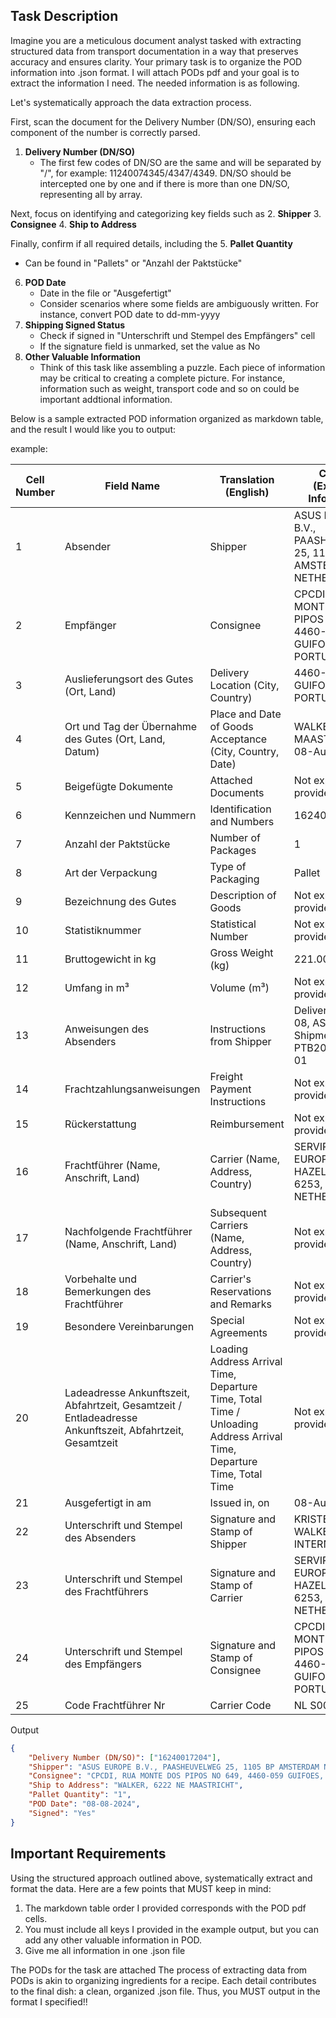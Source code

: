 ## Task Description
Imagine you are a meticulous document analyst tasked with extracting structured data from transport documentation in a way that preserves accuracy and ensures clarity. Your primary task is to organize the POD information into .json format. I will attach PODs pdf and your goal is to extract the information I need. The needed information is as following.

Let's systematically approach the data extraction process.

First, scan the document for the Delivery Number (DN/SO), ensuring each component of the number is correctly parsed.
1. **Delivery Number (DN/SO)**
   - The first few codes of DN/SO are the same and will be separated by "/", for example: 11240074345/4347/4349. DN/SO       should be intercepted one by one and if there is more than one DN/SO, representing all by array. 

Next, focus on identifying and categorizing key fields such as
2. **Shipper**
3. **Consignee**
4. **Ship to Address**

Finally, confirm if all required details, including the 
5. **Pallet Quantity** 
   - Can be found in "Pallets" or "Anzahl der Paktstücke"
6. **POD Date**
   - Date in the file or "Ausgefertigt"
   - Consider scenarios where some fields are ambiguously written. For instance, convert POD date to dd-mm-yyyy
7. **Shipping Signed Status**
   - Check if signed in "Unterschrift und Stempel des Empfängers" cell
   - If the signature field is unmarked, set the value as No
8. **Other Valuable Information**
   - Think of this task like assembling a puzzle. Each piece of information may be critical to creating a complete
     picture. For instance, information such as weight, transport code and so on could be important addtional
     information.

Below is a sample extracted POD information organized as markdown table, and the result I would like you to output:

example: 

| Cell Number | Field Name | Translation (English) | Content (Extracted Information) |
|------------|------------|----------------------|--------------------------------|
| 1 | Absender | Shipper | ASUS EUROPE B.V., PAASHEUVELWEG 25, 1105 BP AMSTERDAM NH, NETHERLANDS |
| 2 | Empfänger | Consignee | CPCDI, RUA MONTE DOS PIPOS NO 649, 4460-059 GUIFOES, PORTUGAL |
| 3 | Auslieferungsort des Gutes (Ort, Land) | Delivery Location (City, Country) | 4460-059 GUIFOES, PORTUGAL |
| 4 | Ort und Tag der Übernahme des Gutes (Ort, Land, Datum) | Place and Date of Goods Acceptance (City, Country, Date) | WALKER, 6222 NE MAASTRICHT, 08-Aug-24 |
| 5 | Beigefügte Dokumente | Attached Documents | Not explicitly provided |
| 6 | Kennzeichen und Nummern | Identification and Numbers | 16240017204 |
| 7 | Anzahl der Paktstücke | Number of Packages | 1 |
| 8 | Art der Verpackung | Type of Packaging | Pallet |
| 9 | Bezeichnung des Gutes | Description of Goods | Not explicitly provided |
| 10 | Statistiknummer | Statistical Number | Not explicitly provided |
| 11 | Bruttogewicht in kg | Gross Weight (kg) | 221.00 |
| 12 | Umfang in m³ | Volume (m³) | Not explicitly provided |
| 13 | Anweisungen des Absenders | Instructions from Shipper | Delivery date: 12-08, ASUS Shipment: PTB20240809-01 |
| 14 | Frachtzahlungsanweisungen | Freight Payment Instructions | Not explicitly provided |
| 15 | Rückerstattung | Reimbursement | Not explicitly provided |
| 16 | Frachtführer (Name, Anschrift, Land) | Carrier (Name, Address, Country) | SERVIROAD EUROPE BY 23, HAZELDONK 6253, NETHERLANDS |
| 17 | Nachfolgende Frachtführer (Name, Anschrift, Land) | Subsequent Carriers (Name, Address, Country) | Not explicitly provided |
| 18 | Vorbehalte und Bemerkungen des Frachtführer | Carrier's Reservations and Remarks | Not explicitly provided |
| 19 | Besondere Vereinbarungen | Special Agreements | Not explicitly provided |
| 20 | Ladeadresse Ankunftszeit, Abfahrtzeit, Gesamtzeit / Entladeadresse Ankunftszeit, Abfahrtzeit, Gesamtzeit | Loading Address Arrival Time, Departure Time, Total Time / Unloading Address Arrival Time, Departure Time, Total Time | Not explicitly provided |
| 21 | Ausgefertigt in am | Issued in, on | 08-August-2024 |
| 22 | Unterschrift und Stempel des Absenders | Signature and Stamp of Shipper | KRISTEL PAULINA WALKER INTERNATIONAL |
| 23 | Unterschrift und Stempel des Frachtführers | Signature and Stamp of Carrier | SERVIROAD EUROPE BY 23, HAZELDONK 6253, NETHERLANDS |
| 24 | Unterschrift und Stempel des Empfängers | Signature and Stamp of Consignee | CPCDI, RUA MONTE DOS PIPOS NO 649, 4460-059 GUIFOES, PORTUGAL |
| 25 | Code Frachtführer Nr | Carrier Code | NL S00194864 |

Output

```json
{
    "Delivery Number (DN/SO)": ["16240017204"],
    "Shipper": "ASUS EUROPE B.V., PAASHEUVELWEG 25, 1105 BP AMSTERDAM NH, NETHERLANDS",
    "Consignee": "CPCDI, RUA MONTE DOS PIPOS NO 649, 4460-059 GUIFOES, PORTUGAL",
    "Ship to Address": "WALKER, 6222 NE MAASTRICHT",
    "Pallet Quantity": "1",
    "POD Date": "08-08-2024",
    "Signed": "Yes"
}
```

## Important Requirements
Using the structured approach outlined above, systematically extract and format the data. Here are a few points that MUST keep in mind: 
1. The markdown table order I provided corresponds with the POD pdf cells.
2. You must include all keys I provided in the example output, but you can add any other valuable information in POD.
3. Give me all information in one .json file

The PODs for the task are attached
The process of extracting data from PODs is akin to organizing ingredients for a recipe. Each detail contributes to the final dish: a clean, organized .json file. Thus, you MUST output in the format I specified!!
